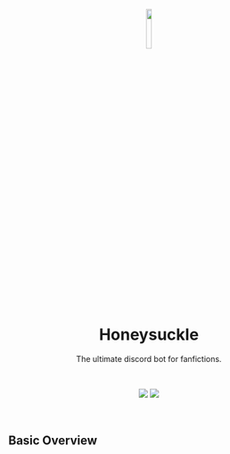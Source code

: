 <p align="center"><img width=13.5% src="https://github.com/yashprakash13/Honeysuckle/blob/master/hs_logo.png"></p>
<h1 align="center">Honeysuckle</h1>
<p align="center">The ultimate discord bot for fanfictions.</p>
&nbsp;&nbsp;&nbsp;&nbsp;&nbsp;&nbsp;&nbsp;&nbsp;&nbsp;&nbsp;&nbsp;&nbsp;&nbsp;&nbsp;&nbsp;&nbsp;&nbsp;&nbsp;&nbsp;

<p align="center"><img src="https://img.shields.io/badge/discord.py-built-orange"> <img src="https://img.shields.io/badge/python-3.6-brightgreen"></p>
&nbsp;&nbsp;&nbsp;&nbsp;&nbsp;&nbsp;&nbsp;&nbsp;&nbsp;&nbsp;&nbsp;&nbsp;&nbsp;&nbsp;&nbsp;&nbsp;&nbsp;&nbsp;&nbsp;


## Basic Overview
